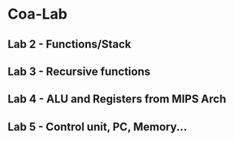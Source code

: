 # Coa-Lab

## Lab 2 - Functions/Stack
## Lab 3 - Recursive functions
## Lab 4 - ALU and Registers from MIPS Arch
## Lab 5 - Control unit, PC, Memory...
